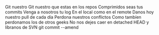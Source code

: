 Git nuestro
Git nuestro que estas en los repos
Comprimidos seas tus commits
Venga a nosotros tu log
En el local como en el remote
Danos hoy nuestro pull de cada día
Perdona nuestros conflictos
Como tambíen perdonamos los de otros geeks
No nos dejes caer en detached HEAD
y líbranos de SVN
git commit --amend

